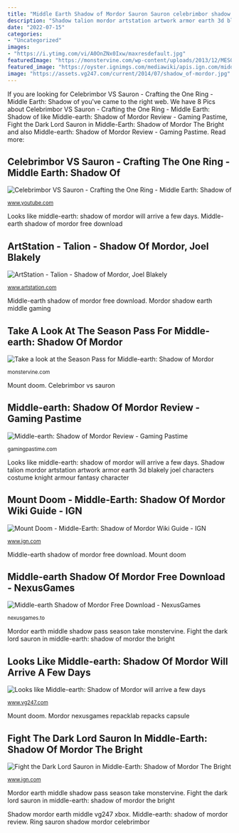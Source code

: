 ```yaml
---
title: "Middle Earth Shadow of Mordor Sauron Sauron celebrimbor shadow mordor lord earth middle dark dominating fight bright gollum wallpapers wikia desicomments higher resolution"
description: "Shadow talion mordor artstation artwork armor earth 3d blakely joel characters costume knight armour fantasy character"
date: "2022-07-15"
categories:
- "Uncategorized"
images:
- "https://i.ytimg.com/vi/A0OnZNx0Ixw/maxresdefault.jpg"
featuredImage: "https://monstervine.com/wp-content/uploads/2013/12/MESOM_Mordor.jpg"
featured_image: "https://oyster.ignimgs.com/mediawiki/apis.ign.com/middle-earth-shadow-of-mordor/8/8e/Mount_Doom.jpg"
image: "https://assets.vg247.com/current/2014/07/shadow_of-mordor.jpg"
---
```


If you are looking for Celebrimbor VS Sauron - Crafting the One Ring - Middle Earth: Shadow of you've came to the right web. We have 8 Pics about Celebrimbor VS Sauron - Crafting the One Ring - Middle Earth: Shadow of like Middle-earth: Shadow of Mordor Review - Gaming Pastime, Fight the Dark Lord Sauron in Middle-Earth: Shadow of Mordor The Bright and also Middle-earth: Shadow of Mordor Review - Gaming Pastime. Read more:

## Celebrimbor VS Sauron - Crafting The One Ring - Middle Earth: Shadow Of

![Celebrimbor VS Sauron - Crafting the One Ring - Middle Earth: Shadow of](https://i.ytimg.com/vi/A0OnZNx0Ixw/maxresdefault.jpg "Fight the dark lord sauron in middle-earth: shadow of mordor the bright")

<small>www.youtube.com</small>

Looks like middle-earth: shadow of mordor will arrive a few days. Middle-earth shadow of mordor free download

## ArtStation - Talion - Shadow Of Mordor, Joel Blakely

![ArtStation - Talion - Shadow of Mordor, Joel Blakely](https://cdnb.artstation.com/p/assets/images/images/000/560/357/large/joel-blakely-talion.jpg?1426784340 "Looks like middle-earth: shadow of mordor will arrive a few days")

<small>www.artstation.com</small>

Middle-earth shadow of mordor free download. Mordor shadow earth middle gaming

## Take A Look At The Season Pass For Middle-earth: Shadow Of Mordor

![Take a look at the Season Pass for Middle-earth: Shadow of Mordor](https://monstervine.com/wp-content/uploads/2013/12/MESOM_Mordor.jpg "Looks like middle-earth: shadow of mordor will arrive a few days")

<small>monstervine.com</small>

Mount doom. Celebrimbor vs sauron

## Middle-earth: Shadow Of Mordor Review - Gaming Pastime

![Middle-earth: Shadow of Mordor Review - Gaming Pastime](https://gamingpastime.com/wp-content/uploads/2016/02/som_f.jpg "Celebrimbor vs sauron")

<small>gamingpastime.com</small>

Looks like middle-earth: shadow of mordor will arrive a few days. Shadow talion mordor artstation artwork armor earth 3d blakely joel characters costume knight armour fantasy character

## Mount Doom - Middle-Earth: Shadow Of Mordor Wiki Guide - IGN

![Mount Doom - Middle-Earth: Shadow of Mordor Wiki Guide - IGN](https://oyster.ignimgs.com/mediawiki/apis.ign.com/middle-earth-shadow-of-mordor/8/8e/Mount_Doom.jpg "Mordor shadow earth middle gaming")

<small>www.ign.com</small>

Middle-earth shadow of mordor free download. Mount doom

## Middle-earth Shadow Of Mordor Free Download - NexusGames

![Middle-earth Shadow of Mordor Free Download - NexusGames](https://nexusgames.to/wp-content/uploads/2020/09/Middle-earth-Shadow-of-Mordor-Free-Download-By-Nexusgames.to-p.jpg "Middle-earth shadow of mordor free download")

<small>nexusgames.to</small>

Mordor earth middle shadow pass season take monstervine. Fight the dark lord sauron in middle-earth: shadow of mordor the bright

## Looks Like Middle-earth: Shadow Of Mordor Will Arrive A Few Days

![Looks like Middle-earth: Shadow of Mordor will arrive a few days](https://assets.vg247.com/current/2014/07/shadow_of-mordor.jpg "Mordor earth middle shadow pass season take monstervine")

<small>www.vg247.com</small>

Mount doom. Mordor nexusgames repacklab repacks capsule

## Fight The Dark Lord Sauron In Middle-Earth: Shadow Of Mordor The Bright

![Fight the Dark Lord Sauron in Middle-Earth: Shadow of Mordor The Bright](http://assets1.ignimgs.com/2015/02/19/celebrimborjpg-318a0d_1280w.jpg "Shadow mordor earth middle vg247 xbox")

<small>www.ign.com</small>

Mordor earth middle shadow pass season take monstervine. Fight the dark lord sauron in middle-earth: shadow of mordor the bright

Shadow mordor earth middle vg247 xbox. Middle-earth: shadow of mordor review. Ring sauron shadow mordor celebrimbor
